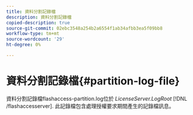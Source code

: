 ```yaml
---
title: 資料分割記錄檔
description: 資料分割記錄檔
copied-description: true
source-git-commit: 02ebc3548a254b2a6554f1ab34afbb3ea5f09bb8
workflow-type: tm+mt
source-wordcount: '29'
ht-degree: 0%

---
```


# 資料分割記錄檔{#partition-log-file}

資料分割記錄檔flashaccess-partition.log位於 *LicenseServer.LogRoot* [!DNL /flashaccesserver]. 此記錄檔包含處理授權要求期間產生的記錄檔訊息。
